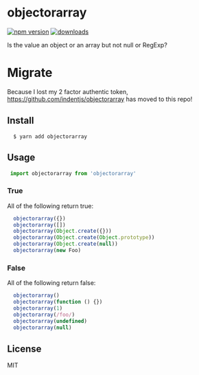# objectorarray
 [![npm version][1]][0] [![downloads][2]][0]

Is the value an object or an array but not null or RegExp?

# Migrate
Because I lost my 2 factor authentic token, https://github.com/indentjs/objectorarray has moved to this repo!

## Install

```
  $ yarn add objectorarray
```

## Usage

```js
 import objectorarray from 'objectorarray'
```

### True

All of the following return true:

```js
  objectorarray({})
  objectorarray([])  
  objectorarray(Object.create({}))
  objectorarray(Object.create(Object.prototype))
  objectorarray(Object.create(null))
  objectorarray(new Foo)
```

### False

All of the following return false:

```js
  objectorarray()
  objectorarray(function () {})
  objectorarray(1)
  objectorarray(/foo/)
  objectorarray(undefined)
  objectorarray(null)
```

## License

MIT

[0]: https://npmjs.org/package/objectorarray
[1]: https://img.shields.io/npm/v/objectorarray.svg?style=flat-square
[2]: http://img.shields.io/npm/dm/objectorarray.svg?style=flat-square
